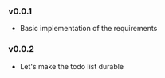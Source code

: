 ### v0.0.1

- Basic implementation of the requirements

### v0.0.2

- Let's make the todo list durable
